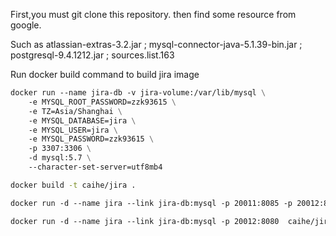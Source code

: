 First,you must git clone this repository. then find some resource from google.
 
Such as atlassian-extras-3.2.jar ; mysql-connector-java-5.1.39-bin.jar ; postgresql-9.4.1212.jar ; sources.list.163

Run docker build command to build jira image

```dockerfile
docker run --name jira-db -v jira-volume:/var/lib/mysql \
	-e MYSQL_ROOT_PASSWORD=zzk93615 \
	-e TZ=Asia/Shanghai \
	-e MYSQL_DATABASE=jira \
	-e MYSQL_USER=jira \
	-e MYSQL_PASSWORD=zzk93615 \
	-p 3307:3306 \
	-d mysql:5.7 \
	--character-set-server=utf8mb4 
```

```bash
docker build -t caihe/jira .
```


```dockerfile
docker run -d --name jira --link jira-db:mysql -p 20011:8085 -p 20012:8080 -p 20013:8443 -p 20014:8090 -p 20015:22 caihe/jira

docker run -d --name jira --link jira-db:mysql -p 20012:8080  caihe/jira

```
